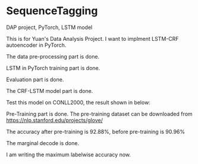 # SequenceTagging
DAP project, PyTorch, LSTM model

This is for Yuan's Data Analysis Project. 
I want to implment LSTM-CRF autoencoder in PyTorch.

The data pre-processing part is done.

LSTM in PyTorch training part is done.

Evaluation part is done.

The CRF-LSTM model part is done.

Test this model on CONLL2000, the result shown in below:

Pre-Training part is done.
The pre-training dataset can be downloaded from https://nlp.stanford.edu/projects/glove/ 

The accuracy after pre-training is 92.88%, before pre-training is 90.96%

The marginal decode is done.

I am writing the maximum labelwise accuracy now. 
